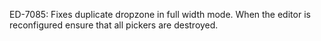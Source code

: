 ED-7085: Fixes duplicate dropzone in full width mode. When the editor is reconfigured ensure that all pickers are destroyed.
